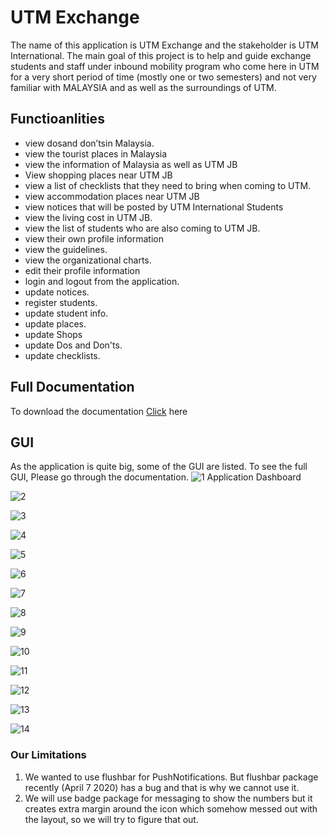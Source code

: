 # UTM Exchange

The name of this application is UTM Exchange and the stakeholder is UTM International. The main goal of this project is to help and guide exchange students and staff under inbound mobility program who come here in UTM for a very short period of time (mostly one or two semesters) and not very familiar with MALAYSIA and as well as the surroundings of UTM.

## Functioanlities

* view dosand don’tsin Malaysia.
* view the tourist places in Malaysia
* view the information of Malaysia as well as UTM JB
* View shopping places near UTM JB
* view a list of checklists that they need to bring when coming to UTM.
* view accommodation places near UTM JB
* view notices that will be posted by UTM International Students
* view the living cost in UTM JB.
* view the list of students who are also coming to UTM JB.
* view their own profile information
* view the guidelines.
* view the organizational charts.
* edit their profile information
* login and logout from the application.
* update notices.
* register students.
* update student info.
* update places.
* update Shops
* update Dos and Don'ts.
* update checklists.

## Full Documentation

To download the documentation [Click](https://github.com/Bokamanushta/ApplicationDevelopmentFrontend/files/5415255/Final.Report.pdf) here

## GUI

As the application is quite big, some of the GUI are listed. To see the full GUI, Please go through the documentation.
![1](https://user-images.githubusercontent.com/40347973/96709976-026fbc80-13ce-11eb-8e09-9c16c3a1769a.PNG)
Application Dashboard

![2](https://user-images.githubusercontent.com/40347973/96709985-04398000-13ce-11eb-82f0-a5fe6540cf72.PNG)

![3](https://user-images.githubusercontent.com/40347973/96709988-056aad00-13ce-11eb-8b18-b2980df0ef09.PNG)

![4](https://user-images.githubusercontent.com/40347973/96709991-06034380-13ce-11eb-999c-5fd90d8cc343.PNG)

![5](https://user-images.githubusercontent.com/40347973/96709993-069bda00-13ce-11eb-8046-bfa57765832b.PNG)

![6](https://user-images.githubusercontent.com/40347973/96710000-08659d80-13ce-11eb-918b-a3649d7992d7.PNG)

![7](https://user-images.githubusercontent.com/40347973/96710001-08fe3400-13ce-11eb-8c13-df9f43c7505b.PNG)

![8](https://user-images.githubusercontent.com/40347973/96710004-0a2f6100-13ce-11eb-9a1c-dbfe5bb8d985.PNG)

![9](https://user-images.githubusercontent.com/40347973/96710011-0d2a5180-13ce-11eb-8275-d8e3173aad3f.PNG)

![10](https://user-images.githubusercontent.com/40347973/96710014-0e5b7e80-13ce-11eb-91f0-68f0bed53be5.PNG)

![11](https://user-images.githubusercontent.com/40347973/96710018-0ef41500-13ce-11eb-83ed-9e437eb1211e.PNG)

![12](https://user-images.githubusercontent.com/40347973/96710021-10254200-13ce-11eb-82f1-7ab6c38b8c9f.PNG)

![13](https://user-images.githubusercontent.com/40347973/96710025-11566f00-13ce-11eb-9d07-b968e7b2db05.PNG)

![14](https://user-images.githubusercontent.com/40347973/96710030-13203280-13ce-11eb-93bf-d931ecacbc36.PNG)



### Our Limitations
1. We wanted to use flushbar for PushNotifications. But flushbar package recently (April 7 2020) has a bug and that is why we cannot use it.
2. We will use badge package for messaging to show the numbers but it creates extra margin around the icon which somehow messed out with the layout, so we will try to figure that out. 
